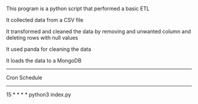 This program is a python script that performed a basic ETL 

It collected data from a CSV file

It transformed and cleaned the data by removing and unwanted column and deleting rows with null values

It used panda for cleaning the data

It loads the data to a MongoDB


*****************
Cron Schedule 
*****************
15 * * * * python3 index.py